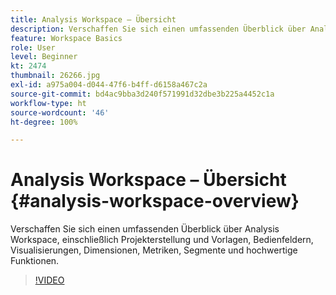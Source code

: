 ```yaml
---
title: Analysis Workspace – Übersicht
description: Verschaffen Sie sich einen umfassenden Überblick über Analysis Workspace, einschließlich Projekterstellung und Vorlagen, Bedienfeldern, Visualisierungen, Dimensionen, Metriken, Segmente und hochwertige Funktionen.
feature: Workspace Basics
role: User
level: Beginner
kt: 2474
thumbnail: 26266.jpg
exl-id: a975a004-d044-47f6-b4ff-d6158a467c2a
source-git-commit: bd4ac9bba3d240f571991d32dbe3b225a4452c1a
workflow-type: ht
source-wordcount: '46'
ht-degree: 100%

---
```


# Analysis Workspace – Übersicht {#analysis-workspace-overview}

Verschaffen Sie sich einen umfassenden Überblick über Analysis Workspace, einschließlich Projekterstellung und Vorlagen, Bedienfeldern, Visualisierungen, Dimensionen, Metriken, Segmente und hochwertige Funktionen.

>[!VIDEO](https://video.tv.adobe.com/v/26266/?quality=12)
